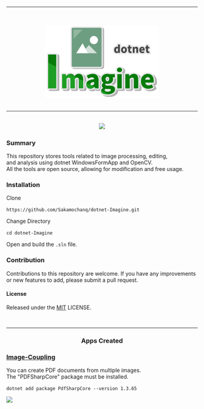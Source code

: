 <div align="center">
    <hr>
    <br>
    <br>
    <a href="#">
        <img src="./assets/dotnet-Imagine-Logo.png" width="300px">
    </a>
    <br>
    <br>
    <hr>
    <br>
    <a href="#">
        <img src="https://img.shields.io/github/issues/Sakamochanq/dotnet-Imagine">
    </a>
    <br>
</div>

### Summary

This repository stores tools related to image processing, editing,  
and analysis using dotnet WindowsFormApp and OpenCV.  
All the tools are open source, allowing for modification and free usage.

### Installation

Clone
```
https://github.com/Sakamochanq/dotnet-Imagine.git
```
Change Directory
```
cd dotnet-Imagine
```
Open and build the `.sln` file.


### Contribution

Contributions to this repository are welcome. If you have any improvements or new features to add, please submit a pull request.

#### License

Released under the [MIT](https://github.com/Sakamochanq/dotnet-Imagine/blob/master/LICENSE) LICENSE.

<br>
<hr>
<div align="center">
    <h3>Apps Created</h3>
</div>

### [Image-Coupling](./src/Image-Coupling/)

You can create PDF documents from multiple images.  
The "PDFSharpCore" package must be installed.
```
dotnet add package PdfSharpCore --version 1.3.65
```

<div align="left">
    <a href="#">
        <img src="./assets/images/Image-Coupling.gif" width="400px">
    </a>
</div>
